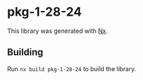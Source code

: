 # pkg-1-28-24

This library was generated with [Nx](https://nx.dev).

## Building

Run `nx build pkg-1-28-24` to build the library.
